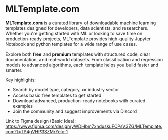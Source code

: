 # MLTemplate.com

**MLTemplate.com** is a curated library of downloadable machine learning templates designed for developers, data scientists, and researchers. Whether you're getting started with ML or looking to save time on production-ready projects, MLTemplate provides high-quality Jupyter Notebook and python templates for a wide range of use cases.

Explore both **free** and **premium** templates with structured code, clear documentation, and real-world datasets. From classification and regression models to advanced algorithms, each template helps you build faster and smarter.

Key highlights:
-  Search by model type, category, or industry sector
-  Access basic free templates to get started
-  Download advanced, production-ready notebooks with curated examples
-  Join the community and suggest improvements via Discord


Link to Figma design (Basic Idea):  https://www.figma.com/design/yWDHbm7xnduskuFCPsV3ZG/MLTemplate.com?t=TP4gVHP3SZMrYelx-1 
